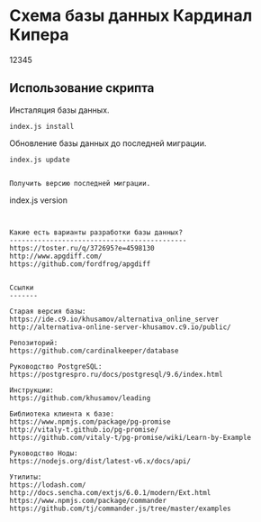 Схема базы данных Кардинал Кипера
===================================

12345

Использование скрипта
---------------------

Инсталяция базы данных.

```
index.js install 
```

Обновление базы данных до последней миграции.

```
index.js update
```
```

Получить версию последней миграции.

```
index.js version
```


Какие есть варианты разработки базы данных?
--------------------------------------------
https://toster.ru/q/372695?e=4598130  
http://www.apgdiff.com/  
https://github.com/fordfrog/apgdiff


Ссылки
-------

Старая версия базы:  
https://ide.c9.io/khusamov/alternativa_online_server  
http://alternativa-online-server-khusamov.c9.io/public/

Репозиторий:  
https://github.com/cardinalkeeper/database

Руководство PostgreSQL:  
https://postgrespro.ru/docs/postgresql/9.6/index.html

Инструкции:  
https://github.com/khusamov/leading

Библиотека клиента к базе:  
https://www.npmjs.com/package/pg-promise  
http://vitaly-t.github.io/pg-promise/  
https://github.com/vitaly-t/pg-promise/wiki/Learn-by-Example

Руководство Ноды:  
https://nodejs.org/dist/latest-v6.x/docs/api/

Утилиты:  
https://lodash.com/  
http://docs.sencha.com/extjs/6.0.1/modern/Ext.html  
https://www.npmjs.com/package/commander  
https://github.com/tj/commander.js/tree/master/examples